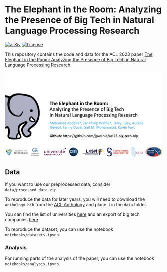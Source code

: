 # The Elephant in the Room: Analyzing the Presence of Big Tech in Natural Language Processing Research
[![arXiv](https://img.shields.io/badge/arXiv-2305.02797-b31b1b.svg)](arxiv.org/abs/2305.02797)
[![License](https://img.shields.io/badge/License-Apache%202.0-blue.svg)](https://opensource.org/licenses/Apache-2.0)

This repository contains the code and data for the ACL 2023 paper [The Elephant in the Room: Analyzing the Presence of Big Tech in Natural Language Processing Research](arxiv.org/abs/2305.02797).


[![teaser](./teaser.png)](./teaser.png)


## Data
If you want to use our preprocessed data, consider `data/processed_data.zip`.

To reproduce the data for later years, you will need to download the `anthology.bib` from the [ACL Anthology](https://aclanthology.org) and place it in the `data` folder.

You can find the list of universities [here](https://www.topuniversities.com/qs-world-university-rankings) and an export of big tech companies [here](https://finviz.com).

To reproduce the dataset, you can use the notebook `notebooks/datasets.ipynb`.

### Analysis
For running parts of the analysis of the paper, you can use the notebook `notebooks/analysis.ipynb`.
